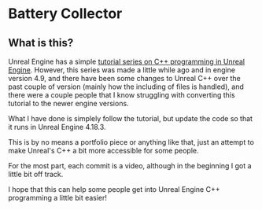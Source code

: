# Battery Collector


## What is this?

Unreal Engine has a simple [tutorial series on C++ programming in Unreal Engine](https://www.youtube.com/playlist?list=PLZlv_N0_O1gYup-gvJtMsgJqnEB_dGiM4). However, this series was made a little while ago and in engine version 4.9, and there have been some changes to Unreal C++ over the past couple of version (mainly how the including of files is handled), and there were a couple people that I know struggling with converting this tutorial to the newer engine versions. 

What I have done is simplely follow the tutorial, but update the code so that it runs in Unreal Engine 4.18.3.

This is by no means a portfolio piece or anything like that, just an attempt to make Unreal's C++ a bit more accessible for some people. 

For the most part, each commit is a video, although in the beginning I got a little bit off track. 

I hope that this can help some people get into Unreal Engine C++ programming a little bit easier! 
